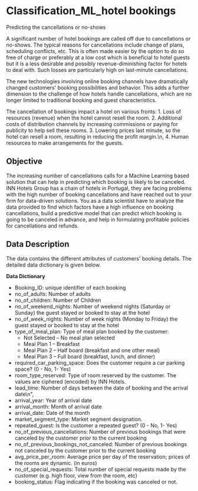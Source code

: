 # Classification_ML_hotel bookings
Predicting the cancellations or no-shows


A significant number of hotel bookings are called off due to cancellations or no-shows. The typical reasons for cancellations include change of plans, scheduling conflicts, etc. This is often made easier by the option to do so free of charge or preferably at a low cost which is beneficial to hotel guests but it is a less desirable and possibly revenue-diminishing factor for hotels to deal with. Such losses are particularly high on last-minute cancellations.
 
The new technologies involving online booking channels have dramatically changed customers' booking possibilities and behavior. This adds a further dimension to the challenge of how hotels handle cancellations, which are no longer limited to traditional booking and guest characteristics.

The cancellation of bookings impact a hotel on various fronts:
    1. Loss of resources (revenue) when the hotel cannot resell the room.
    2. Additional costs of distribution channels by increasing commissions or paying for publicity to help sell these rooms.
    3. Lowering prices last minute, so the hotel can resell a room, resulting in reducing the profit margin.\n,
    4. Human resources to make arrangements for the guests.

 ## Objective
  
The increasing number of cancellations calls for a Machine Learning based solution that can help in predicting which booking is likely to be canceled. INN Hotels Group has a chain of hotels in Portugal, they are facing problems with the high number of booking cancellations and have reached out to your firm for data-driven solutions. You as a data scientist have to analyze the data provided to find which factors have a high influence on booking cancellations, build a predictive model that can predict which booking is going to be canceled in advance, and help in formulating profitable policies for cancellations and refunds.
 
 ## Data Description

 The data contains the different attributes of customers' booking details. The detailed data dictionary is given below.

 **Data Dictionary**

 * Booking_ID: unique identifier of each booking
 * no_of_adults: Number of adults
 * no_of_children: Number of Children
 * no_of_weekend_nights: Number of weekend nights (Saturday or Sunday) the guest stayed or booked to stay at the hotel
 * no_of_week_nights: Number of week nights (Monday to Friday) the guest stayed or booked to stay at the hotel
 * type_of_meal_plan: Type of meal plan booked by the customer:
     * Not Selected – No meal plan selected
     * Meal Plan 1 – Breakfast
     * Meal Plan 2 – Half board (breakfast and one other meal)
     * Meal Plan 3 – Full board (breakfast, lunch, and dinner)
 * required_car_parking_space: Does the customer require a car parking space? (0 - No, 1- Yes)
 * room_type_reserved: Type of room reserved by the customer. The values are ciphered (encoded) by INN Hotels.
 * lead_time: Number of days between the date of booking and the arrival date\n",
 * arrival_year: Year of arrival date
 * arrival_month: Month of arrival date
 * arrival_date: Date of the month
 * market_segment_type: Market segment designation.
 * repeated_guest: Is the customer a repeated guest? (0 - No, 1- Yes)
 * no_of_previous_cancellations: Number of previous bookings that were canceled by the customer prior to the current booking
 * no_of_previous_bookings_not_canceled: Number of previous bookings not canceled by the customer prior to the current booking
 * avg_price_per_room: Average price per day of the reservation; prices of the rooms are dynamic. (in euros)
 * no_of_special_requests: Total number of special requests made by the customer (e.g. high floor, view from the room, etc)
 * booking_status: Flag indicating if the booking was canceled or not.
